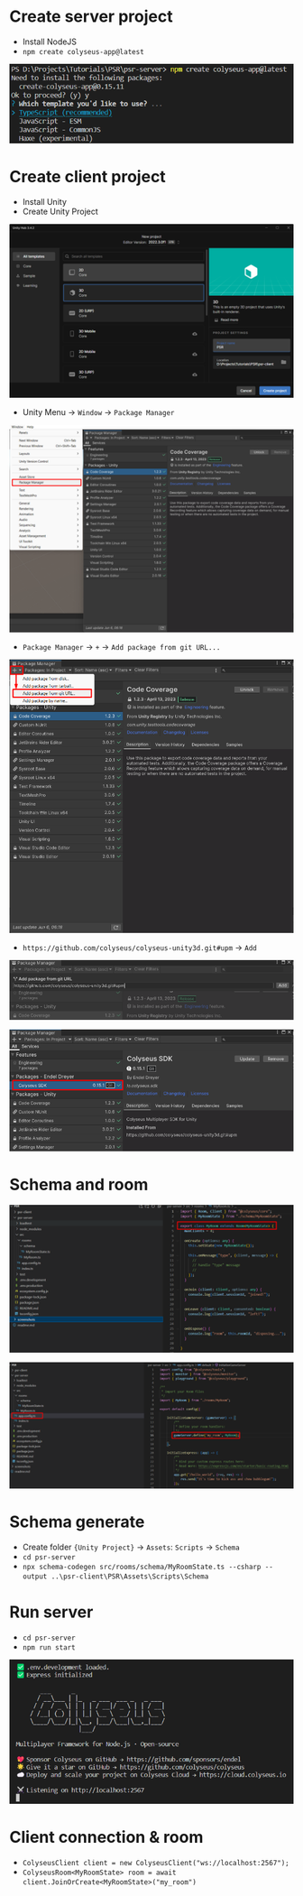 # Create server project
- Install NodeJS
- `npm create colyseus-app@latest`

![](screenshots/1.png)

# Create client project
- Install Unity
- Create Unity Project

![](screenshots/2.png)

- Unity Menu -> `Window` -> `Package Manager`

![](screenshots/3.png)

- `Package Manager` -> `+` -> `Add package from git URL...`

![](screenshots/4.png)

- `https://github.com/colyseus/colyseus-unity3d.git#upm` -> `Add`

![](screenshots/5.png)

![](screenshots/6.png)

# Schema and room

![](screenshots/7.png)

![](screenshots/8.png)

# Schema generate

- Create folder `{Unity Project}` -> `Assets`: `Scripts` -> `Schema`
- `cd psr-server`
- `npx schema-codegen src/rooms/schema/MyRoomState.ts --csharp --output ..\psr-client\PSR\Assets\Scripts\Schema`

# Run server

- `cd psr-server`
- `npm run start`

![](screenshots/9.png)

# Client connection & room

- `ColyseusClient client = new ColyseusClient("ws://localhost:2567");`
- `ColyseusRoom<MyRoomState> room = await client.JoinOrCreate<MyRoomState>("my_room")`